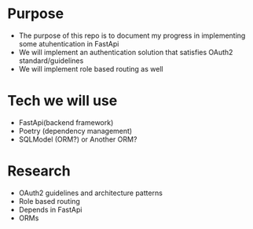 # Purpose

- The purpose of this repo is to document my progress in implementing some atuhentication in FastApi
- We will implement an authentication solution that satisfies OAuth2 standard/guidelines
- We will implement role based routing as well

# Tech we will use

- FastApi(backend framework)
- Poetry (dependency management)
- SQLModel (ORM?) or Another ORM?

# Research

- OAuth2 guidelines and architecture patterns
- Role based routing
- Depends in FastApi
- ORMs
